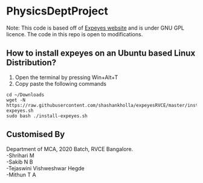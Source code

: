 # PhysicsDeptProject

Note: This code is based off of [Expeyes website](http://expeyes.in) and is under GNU GPL licence. The code in this repo is open to modifications.

## How to install expeyes on an Ubuntu based Linux Distribution?

1. Open the terminal by pressing Win+Alt+T
2. Copy paste the following commands
```
cd ~/Downloads
wget -N https://raw.githubusercontent.com/shashankholla/expeyesRVCE/master/install-expeyes.sh
sudo bash ./install-expeyes.sh
```

## Customised By

Department of MCA, 2020 Batch, RVCE Bangalore.<br/>
-Shrihari M<br/>
-Sakib N B<br/>
-Tejaswini Vishweshwar Hegde<br/>
-Mithun T A<br/>
